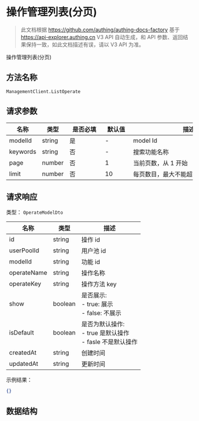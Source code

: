 # 操作管理列表(分页)

<!--
  警告⚠️：
  不要直接修改该文档，
  https://github.com/Authing/authing-docs-factory
  使用该项目进行生成
-->

<LastUpdated />

> 此文档根据 https://github.com/authing/authing-docs-factory 基于 https://api-explorer.authing.cn V3 API 自动生成，和 API 参数、返回结果保持一致，如此文档描述有误，请以 V3 API 为准。

操作管理列表(分页)

## 方法名称

`ManagementClient.ListOperate`

## 请求参数

| 名称 | 类型 | <div style="width:80px">是否必填</div> | <div style="width:60px">默认值</div> | <div style="width:300px">描述</div> | <div style="width:200px">示例值</div> |
| ---- | ---- | ---- | ---- | ---- | ---- |
 | modelId | string  | 是 | - | model Id  |  |
 | keywords | string  | 否 | - | 搜索功能名称  |  |
 | page | number  | 否 | 1 | 当前页数，从 1 开始  | `1` |
 | limit | number  | 否 | 10 | 每页数目，最大不能超过 50，默认为 10  | `10` |




## 请求响应

类型： `OperateModelDto`

| 名称 | 类型 | 描述 |
| ---- | ---- | ---- |
| id | string | 操作 id |
| userPoolId | string | 用户池 id |
| modelId | string | 功能 id |
| operateName | string | 操作名称 |
| operateKey | string | 操作方法 key |
| show | boolean | 是否展示:<br>    - true: 展示<br>    - false: 不展示<br>     |
| isDefault | boolean | 是否为默认操作:<br>    - true 是默认操作<br>    - fasle 不是默认操作<br>     |
| createdAt | string | 创建时间 |
| updatedAt | string | 更新时间 |



示例结果：

```json
{}
```

## 数据结构


